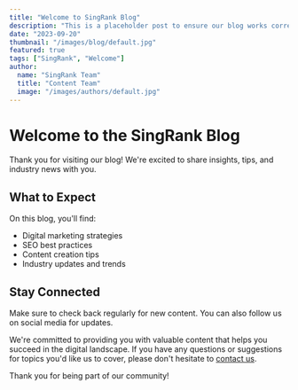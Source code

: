 ```yaml
---
title: "Welcome to SingRank Blog"
description: "This is a placeholder post to ensure our blog works correctly on Netlify."
date: "2023-09-20"
thumbnail: "/images/blog/default.jpg"
featured: true
tags: ["SingRank", "Welcome"]
author:
  name: "SingRank Team"
  title: "Content Team"
  image: "/images/authors/default.jpg"
---
```


# Welcome to the SingRank Blog

Thank you for visiting our blog! We're excited to share insights, tips, and industry news with you.

## What to Expect

On this blog, you'll find:

- Digital marketing strategies
- SEO best practices
- Content creation tips
- Industry updates and trends

## Stay Connected

Make sure to check back regularly for new content. You can also follow us on social media for updates.

We're committed to providing you with valuable content that helps you succeed in the digital landscape. If you have any questions or suggestions for topics you'd like us to cover, please don't hesitate to [contact us](/contact).

Thank you for being part of our community! 